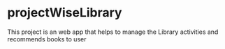 # projectWiseLibrary
This project is an web app that helps to manage the Library activities and recommends books to user
